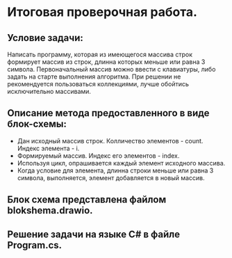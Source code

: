 # Итоговая проверочная работа.

## Условие задачи:
Написать программу, которая из имеющегося массива строк формирует массив из строк, длинна которых меньше или равна 3 символа. Первоначальный массив можно ввести с клавиатуры, либо задать на старте выполнения алгоритма. При решении не рекомендуется пользоваться коллекциями, лучше обойтись исключительно массивами.

## Описание метода предоставленного в виде блок-схемы:

* Дан исходный массив строк. Колличество элементов  - count. Индекс элемента - i.
* Формируемый массив. Индекс его элементов - index.
* Используя цикл, опрашивается каждый элемент исходного массива.
* Когда условие для элемента, длинна строки меньше или равна 3 символа, выполняется, элемент добавляется в новый массив.

## Блок схема представлена файлом blokshema.drawio.

## Решение задачи на языке C# в файле Program.cs.
